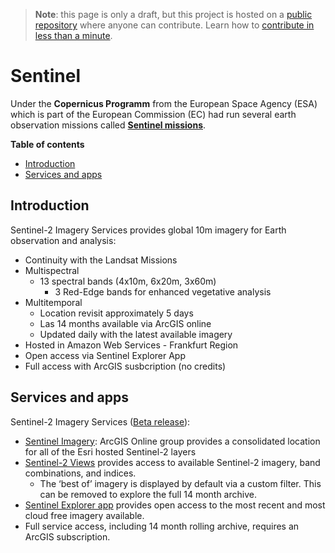 > **Note**: this page is only a draft, but this project is hosted on a [public repository](https://github.com/hhkaos/awesome-arcgis) where anyone can contribute. Learn how to [contribute in less than a minute](https://github.com/hhkaos/awesome-arcgis/blob/master/CONTRIBUTING.md#contributions).

# Sentinel

Under the **Copernicus Programm** from the European Space Agency (ESA) which is part of the European Commission (EC) had run several earth observation missions called **[Sentinel missions](https://en.wikipedia.org/wiki/Copernicus_Programme#Sentinel_missions)**.

<!-- START doctoc generated TOC please keep comment here to allow auto update -->
<!-- DON'T EDIT THIS SECTION, INSTEAD RE-RUN doctoc TO UPDATE -->
**Table of contents**

- [Introduction](#introduction)
- [Services and apps](#services-and-apps)

<!-- END doctoc generated TOC please keep comment here to allow auto update -->

## Introduction

Sentinel-2 Imagery Services provides global 10m imagery for Earth observation and analysis:

* Continuity with the Landsat Missions
* Multispectral
  * 13 spectral bands (4x10m, 6x20m, 3x60m)
    * 3 Red-Edge bands for enhanced vegetative analysis
* Multitemporal
  * Location revisit approximately 5 days
  * Las 14 months available via ArcGIS online
  * Updated daily with the latest available imagery
* Hosted in Amazon Web Services - Frankfurt Region
* Open access via Sentinel Explorer App
* Full access with ArcGIS susbcription (no credits)

## Services and apps

Sentinel-2 Imagery Services ([Beta release](http://doc.arcgis.com/en/arcgis-online/reference/faq.htm#anchor15)):

* [Sentinel Imagery](http://www.arcgis.com/home/group.html?id=658741129719420f83d503a3ba743def#overview): ArcGIS Online group provides a consolidated location for all of the Esri hosted Sentinel-2 layers
* [Sentinel-2 Views](http://www.arcgis.com/home/item.html?id=fd61b9e0c69c4e14bebd50a9a968348c) provides access to available Sentinel-2 imagery, band combinations, and indices.
    * The ‘best of’ imagery is displayed by default via a custom filter.  This can be removed to explore the full 14 month archive.
* [Sentinel Explorer app](http://www.arcgis.com/home/item.html?id=fd61b9e0c69c4e14bebd50a9a968348c) provides open access to the most recent and most cloud free imagery available.
* Full service access, including 14 month rolling archive, requires an ArcGIS subscription.
